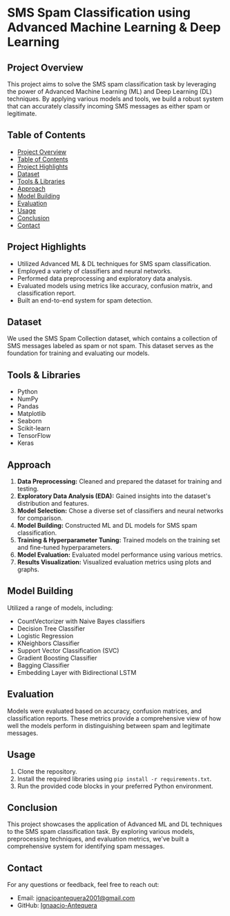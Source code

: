 # SMS Spam Classification using Advanced Machine Learning & Deep Learning

## Project Overview

This project aims to solve the SMS spam classification task by leveraging the power of Advanced Machine Learning (ML) and Deep Learning (DL) techniques. By applying various models and tools, we build a robust system that can accurately classify incoming SMS messages as either spam or legitimate.

## Table of Contents

- [Project Overview](#project-overview)
- [Table of Contents](#table-of-contents)
- [Project Highlights](#project-highlights)
- [Dataset](#dataset)
- [Tools & Libraries](#tools--libraries)
- [Approach](#approach)
- [Model Building](#model-building)
- [Evaluation](#evaluation)
- [Usage](#usage)
- [Conclusion](#conclusion)
- [Contact](#contact)

## Project Highlights

- Utilized Advanced ML & DL techniques for SMS spam classification.
- Employed a variety of classifiers and neural networks.
- Performed data preprocessing and exploratory data analysis.
- Evaluated models using metrics like accuracy, confusion matrix, and classification report.
- Built an end-to-end system for spam detection.

## Dataset

We used the SMS Spam Collection dataset, which contains a collection of SMS messages labeled as spam or not spam. This dataset serves as the foundation for training and evaluating our models.

## Tools & Libraries

- Python
- NumPy
- Pandas
- Matplotlib
- Seaborn
- Scikit-learn
- TensorFlow
- Keras

## Approach

1. **Data Preprocessing:** Cleaned and prepared the dataset for training and testing.
2. **Exploratory Data Analysis (EDA):** Gained insights into the dataset's distribution and features.
3. **Model Selection:** Chose a diverse set of classifiers and neural networks for comparison.
4. **Model Building:** Constructed ML and DL models for SMS spam classification.
5. **Training & Hyperparameter Tuning:** Trained models on the training set and fine-tuned hyperparameters.
6. **Model Evaluation:** Evaluated model performance using various metrics.
7. **Results Visualization:** Visualized evaluation metrics using plots and graphs.

## Model Building

Utilized a range of models, including:
- CountVectorizer with Naive Bayes classifiers
- Decision Tree Classifier
- Logistic Regression
- KNeighbors Classifier
- Support Vector Classification (SVC)
- Gradient Boosting Classifier
- Bagging Classifier
- Embedding Layer with Bidirectional LSTM

## Evaluation

Models were evaluated based on accuracy, confusion matrices, and classification reports. These metrics provide a comprehensive view of how well the models perform in distinguishing between spam and legitimate messages.

## Usage

1. Clone the repository.
2. Install the required libraries using `pip install -r requirements.txt`.
3. Run the provided code blocks in your preferred Python environment.

## Conclusion

This project showcases the application of Advanced ML and DL techniques to the SMS spam classification task. By exploring various models, preprocessing techniques, and evaluation metrics, we've built a comprehensive system for identifying spam messages.

## Contact

For any questions or feedback, feel free to reach out:
- Email: ignacioantequera2001@gmail.com
- GitHub: [Ignaacio-Antequera](https://github.com/Ignacio-Antequera)
